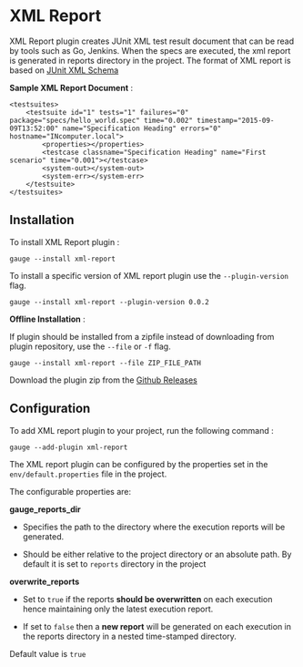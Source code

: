 # XML Report
XML Report plugin creates JUnit XML test result document that can be read by tools such as Go, Jenkins.
When the specs are executed, the xml report is generated in reports directory in the project. The format of XML report is based on [JUnit XML Schema](https://windyroad.com.au/dl/Open%20Source/JUnit.xsd)

**Sample XML Report Document** : 
```
<testsuites>
	<testsuite id="1" tests="1" failures="0" package="specs/hello_world.spec" time="0.002" timestamp="2015-09-09T13:52:00" name="Specification Heading" errors="0" hostname="INcomputer.local">
		<properties></properties>
		<testcase classname="Specification Heading" name="First scenario" time="0.001"></testcase>
		<system-out></system-out>
		<system-err></system-err>
	</testsuite>
</testsuites>
```
## Installation
To install XML Report plugin :
```
gauge --install xml-report
```

To install a specific version of XML report plugin use the `--plugin-version` flag.
````
gauge --install xml-report --plugin-version 0.0.2
````
__Offline Installation__ :

If plugin should be installed from a zipfile instead of downloading from plugin repository, use the `--file` or `-f` flag.
````
gauge --install xml-report --file ZIP_FILE_PATH
````
Download the plugin zip from the [Github Releases](https://github.com/getgauge/xml-report/releases)

## Configuration

To add XML report plugin to your project, run the following command :
```
gauge --add-plugin xml-report
```
The XML report plugin can be configured by the properties set in the `env/default.properties` file in the project.

The configurable properties are:

__gauge_reports_dir__
* Specifies the path to the directory where the execution reports will be generated.

* Should be either relative to the project directory or an absolute path.
By default it is set to `reports` directory in the project

__overwrite_reports__
* Set to `true` if the reports **should be overwritten** on each execution hence maintaining only the latest execution report.

* If set to `false` then a **new report** will be generated on each execution in the reports directory in a nested time-stamped directory.

Default value is `true`
